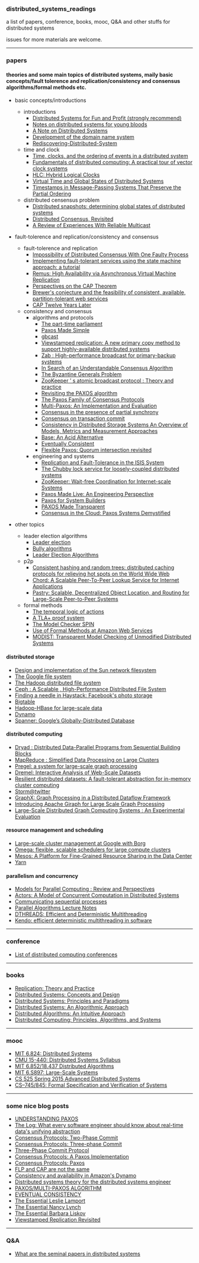 ### distributed_systems_readings

a list of papers, conference, books, mooc, Q&A and other stuffs for distributed systems 

issues for more materials are welcome.


----

### papers

#### theories and some main topics of distributed systems, maily basic concepts/fault tolerence and replication/consistency and consensus algorithms/formal methods etc.

+ basic concepts/introductions 
    + introductions
        + [Distributed Systems for Fun and Profit (strongly recommend)](http://book.mixu.net/distsys/)
        + [Notes on distributed systems for young bloods](http://www.somethingsimilar.com/2013/01/14/notes-on-distributed-systems-for-young-bloods/)
        + [A Note on Distributed Systems](http://citeseerx.ist.psu.edu/viewdoc/download;jsessionid=46F21231EF8ACDE94840A6C96AED31BD?doi=10.1.1.41.7628&rep=rep1&type=pdf)
        + [Development of the domain name system](http://www.cs.cornell.edu/courses/cs615/2002fa/615/mockapetris.pdf)
        + [Rediscovering-Distributed-System](http://steve.vinoski.net/pdf/IC-Rediscovering-Distributed-Systems.pdf)
    + time and clock
        + [Time, clocks, and the ordering of events in a distributed system](http://research.microsoft.com/en-us/um/people/lamport/pubs/time-clocks.pdf)
        + [Fundamentals of distributed computing: A practical tour of vector clock systems](http://www.computer.org/csdl/mags/ds/2002/02/o2001.pdf)
        + [HLC: Hybrid Logical Clocks](http://www.cse.buffalo.edu/tech-reports/2014-04.pdf)
        + [Virtual Time and Global States of Distributed Systems](http://citeseerx.ist.psu.edu/viewdoc/download?doi=10.1.1.63.4399&rep=rep1&type=pdf)
        + [Timestamps in Message-Passing Systems That Preserve the Partial Ordering](http://zoo.cs.yale.edu/classes/cs426/2012/lab/bib/fidge88timestamps.pdf)
    + distributed censensus problem
        + [Distributed snapshots: determining global states of distributed systems](http://research.microsoft.com/en-us/um/people/lamport/pubs/chandy.pdf)
        + [Distributed Consensus, Revisited](https://infoscience.epfl.ch/record/89568/files/l-mainTC.pdf)
        + [A Review of Experiences With Reliable Multicast](https://ecommons.cornell.edu/bitstream/handle/1813/7380/99-1726.pdf;sequence=1)


+ fault-tolerence and replication/consistency and consensus
    + fault-tolerence and replication
        + [Impossibility of Distributed Consensus With One Faulty Process](https://groups.csail.mit.edu/tds/papers/Lynch/jacm85.pdf)
        + [Implementing fault-tolerant services using the state machine approach: a tutorial](https://www.cs.cornell.edu/fbs/publications/SMSurvey.pdf)
        + [Remus: High Availability via Asynchronous Virtual Machine Replication](http://nil.csail.mit.edu/6.824/2015/papers/remus.pdf)
        + [Perspectives on the CAP Theorem](http://groups.csail.mit.edu/tds/papers/Gilbert/Brewer2.pdf)
        + [Brewer's conjecture and the feasibility of consistent, available, partition-tolerant web services](http://citeseerx.ist.psu.edu/viewdoc/download?doi=10.1.1.20.1495&rep=rep1&type=pdf)
        + [CAP Twelve Years Later](http://www.infoq.com/articles/cap-twelve-years-later-how-the-rules-have-changed)
    + consistency and consensus
        + algorithms and protocols
            + [The part-time parliament](http://research.microsoft.com/en-us/um/people/lamport/pubs/lamport-paxos.pdf)
            + [Paxos Made Simple](http://research.microsoft.com/en-us/um/people/lamport/pubs/paxos-simple.pdf)
            + [gbcast](https://en.wikipedia.org/wiki/Gbcast)
            + [Viewstamped replication: A new primary copy method to support highly-available distributed systems](http://pmg.csail.mit.edu/papers/vr.pdf)
            + [Zab : High-performance broadcast for primary-backup systems](http://www-users.cselabs.umn.edu/classes/Spring-2016/csci8211/Papers/Distributed%20Systems%20Zab-%20High-performance%20broadcast%20for%20primary-backup%20systems.pdf)
            + [In Search of an Understandable Consensus Algorithm](https://www.usenix.org/system/files/conference/atc14/atc14-paper-ongaro.pdf)
            + [The Byzantine Generals Problem](http://research.microsoft.com/en-us/um/people/lamport/pubs/byz.pdf)
            + [ZooKeeper ’ s atomic broadcast protocol : Theory and practice](http://www.tcs.hut.fi/Studies/T-79.5001/reports/2012-deSouzaMedeiros.pdf)
            + [Revisiting the PAXOS algorithm](http://research.microsoft.com/en-us/um/people/blampson/63a-RevisitingPaxos/63a-RevisitingPaxos.pdf)
            + [The Paxos Family of Consensus Protocols](http://www.fractalscape.org/files/paxos-family.pdf)
            + [Multi-Paxos: An Implementation and Evaluation](http://ftp.cs.washington.edu/tr/2009/09/UW-CSE-09-09-02.PDF)
            + [Consensus in the presence of partial synchrony](http://groups.csail.mit.edu/tds/papers/Lynch/jacm88.pdf)
            + [Consensus on transaction commit](http://research.microsoft.com/pubs/64636/tr-2003-96.pdf)
            + [Consistency in Distributed Storage Systems An Overview of Models, Metrics and Measurement Approaches](http://www.aifb.kit.edu/images/0/0e/Bermbach_netys2013.pdf)
            + [Base: An Acid Alternative](http://queue.acm.org/detail.cfm?id=1394128)
            + [Eventually Consistent](http://cs.brown.edu/courses/csci2950-u/papers/p40-vogels.pdf)
            + [Flexible Paxos: Quorum intersection revisited](https://arxiv.org/abs/1608.06696)
        + engineering and systems
            + [Replication and Fault-Tolerance in the ISIS System](http://www.cs.cornell.edu/home/rvr/sys/p79-birman.pdf)
            + [The Chubby lock service for loosely-coupled distributed systems](http://static.googleusercontent.com/media/research.google.com/zh-CN//archive/chubby-osdi06.pdf)
            + [ZooKeeper: Wait-free Coordination for Internet-scale Systems](https://www.usenix.org/legacy/events/atc10/tech/full_papers/Hunt.pdf)
            + [Paxos Made Live: An Engineering Perspective](http://static.googleusercontent.com/media/research.google.com/zh-CN//archive/paxos_made_live.pdf)
            + [Paxos for System Builders](http://www.cs.jhu.edu/~jak/docs/paxos_for_system_builders.pdf)
            + [PAXOS Made Transparent](http://sigops.org/sosp/sosp15/current/2015-Monterey/247-cui-online.pdf)
            + [Consensus in the Cloud: Paxos Systems Demystified](http://www.cse.buffalo.edu/tech-reports/2016-02.pdf)
    


+ other topics
    + leader election algorithms
        + [Leader election](https://en.wikipedia.org/wiki/Leader_election)
        + [Bully algorithms](https://en.wikipedia.org/wiki/Bully_algorithm)
        + [Leader Election Algorithms](http://download.springer.com/static/pdf/84/chp%253A10.1007%252F978-3-642-38123-2_4.pdf?originUrl=http%3A%2F%2Flink.springer.com%2Fchapter%2F10.1007%2F978-3-642-38123-2_4&token2=exp=1448987592~acl=%2Fstatic%2Fpdf%2F84%2Fchp%25253A10.1007%25252F978-3-642-38123-2_4.pdf%3ForiginUrl%3Dhttp%253A%252F%252Flink.springer.com%252Fchapter%252F10.1007%252F978-3-642-38123-2_4*~hmac=e83fdaf934be0307c70bbccbcd7be866a8384ae4f43dfb7996b772b5651640c1)
    + p2p
        + [Consistent hashing and random trees: distributed caching protocols for relieving hot spots on the World Wide Web](http://www.cs.princeton.edu/courses/archive/fall09/cos518/papers/chash.pdf)
        + [Chord: A Scalable Peer-To-Peer Lookup Service for Internet Applications](https://pdos.csail.mit.edu/papers/chord:sigcomm01/chord_sigcomm.pdf)
        + [Pastry: Scalable, Decentralized Object Location, and Routing for Large-Scale Peer-to-Peer Systems](http://www.freepastry.org/PAST/pastry.pdf)
    + formal methods 
        + [The temporal logic of actions](http://research.microsoft.com/pubs/64074/lamport-actions.pdf)
        + [A TLA+ proof system](http://www.researchgate.net/publication/220896380_A_TLA_proof_system)
        + [The Model Checker SPIN](http://spinroot.com/spin/Doc/ieee97.pdf)
        + [Use of Formal Methods at Amazon Web Services](http://research.microsoft.com/en-us/um/people/lamport/tla/formal-methods-amazon.pdf)
        + [MODIST: Transparent Model Checking of Unmodified Distributed Systems](https://www.usenix.org/legacy/events/nsdi09/tech/full_papers/yang/yang_html/)


#### distributed storage
+ [Design and implementation of the Sun network filesystem](http://web.stanford.edu/class/cs240/readings/nfs.pdf)
+ [The Google file system](http://static.googleusercontent.com/media/research.google.com/zh-CN//archive/gfs-sosp2003.pdf)
+ [The Hadoop distributed file system](http://zoo.cs.yale.edu/classes/cs422/2014fa/readings/papers/shvachko10hdfs.pdf) 
+ [Ceph : A Scalable , High-Performance Distributed File System](http://www.ssrc.ucsc.edu/Papers/weil-osdi06.pdf)
+ [Finding a needle in Haystack: Facebook's photo storage](https://www.usenix.org/legacy/event/osdi10/tech/full_papers/Beaver.pdf)
+ [Bigtable](http://static.googleusercontent.com/media/research.google.com/zh-CN//archive/bigtable-osdi06.pdf)
+ [Hadoop-HBase for large-scale data](http://ieeexplore.ieee.org/xpl/login.jsp?tp=&arnumber=6182030&url=http%3A%2F%2Fieeexplore.ieee.org%2Fiel5%2F6175418%2F6181892%2F06182030.pdf%3Farnumber%3D6182030)
+ [Dynamo](http://www.allthingsdistributed.com/files/amazon-dynamo-sosp2007.pdf)
+ [Spanner: Google’s Globally-Distributed Database](http://static.googleusercontent.com/media/research.google.com/zh-CN//archive/spanner-osdi2012.pdf)
   
    
#### distributed computing 
+ [Dryad : Distributed Data-Parallel Programs from Sequential Building Blocks](http://research.microsoft.com/pubs/63785/eurosys07.pdf)
+ [MapReduce : Simplified Data Processing on Large Clusters](http://static.googleusercontent.com/media/research.google.com/zh-CN//archive/mapreduce-osdi04.pdf)
+ [Pregel: a system for large-scale graph processing](https://kowshik.github.io/JPregel/pregel_paper.pdf)
+ [Dremel: Interactive Analysis of Web-Scale Datasets](http://static.googleusercontent.com/media/research.google.com/zh-CN//pubs/archive/36632.pdf)
+ [Resilient distributed datasets: A fault-tolerant abstraction for in-memory cluster computing](https://www.cs.berkeley.edu/~matei/papers/2012/nsdi_spark.pdf)
+ [Storm@twitter](https://cs.brown.edu/courses/cs227/papers/ss-storm.pdf)
+ [GraphX: Graph Processing in a Distributed Dataflow Framework](https://amplab.cs.berkeley.edu/wp-content/uploads/2014/09/graphx.pdf)
+ [Introducing Apache Giraph for Large Scale Graph Processing](http://researcher.ibm.com/researcher/files/us-heq/Large%20Scale%20Graph%20Processing%20with%20Apache%20Giraph.pdf)
+ [Large-Scale Distributed Graph Computing Systems : An Experimental Evaluation](http://www.vldb.org/pvldb/vol8/p281-lu.pdf)


#### resource management and scheduling
+ [Large-scale cluster management at Google with Borg](http://static.googleusercontent.com/media/research.google.com/zh-CN//pubs/archive/43438.pdf)
+ [Omega: flexible, scalable schedulers for large compute clusters](http://static.googleusercontent.com/media/research.google.com/zh-CN//pubs/archive/41684.pdf)
+ [Mesos: A Platform for Fine-Grained Resource Sharing in the Data Center](https://www.cs.berkeley.edu/~alig/papers/mesos.pdf)
+ [Yarn](https://hadoop.apache.org/docs/current/hadoop-yarn/hadoop-yarn-site/YARN.html)



#### parallelism and concurrency
+ [Models for Parallel Computing : Review and Perspectives](http://pv.fernuni-hagen.de/docs/a47-rev3a.pdf)
+ [Actors: A Model of Concurrent Computation in Distributed Systems](https://www.cypherpunks.to/erights/history/actors/AITR-844.pdf)
+ [Communicating sequential processes](http://spinroot.com/courses/summer/Papers/hoare_1978.pdf)
+ [Parallel Algorithms Lecture Notes](http://paloaltodata.com/images/bsp/parallel_algorithms_oxford_1997.pdf)
+ [DTHREADS: Efficient and Deterministic Multithreading](https://web.cs.umass.edu/publication/docs/2010/UM-CS-2010-063.pdf)
+ [Kendo: efficient deterministic multithreading in software](http://groups.csail.mit.edu/commit/papers/09/asplos073-olszewski.pdf)


----


### conference 
+ [List of distributed computing conferences](https://en.wikipedia.org/wiki/List_of_distributed_computing_conferences)


----


### books 
+ [Replication: Theory and Practice](http://www.amazon.com/Replication-Practice-Lecture-Computer-Theoretical/dp/3642112935/ref=sr_1_2?ie=UTF8&qid=1448714717&sr=8-2&keywords=replication)
+ [Distributed Systems: Concepts and Design](http://www.amazon.com/Distributed-Systems-Concepts-Design-5th/dp/0132143011/ref=sr_1_3?ie=UTF8&qid=1448714582&sr=8-3&keywords=distributed+systems)
+ [Distributed Systems: Principles and Paradigms](http://www.amazon.com/Distributed-Systems-Principles-Paradigms-2nd/dp/0132392275/ref=sr_1_5?ie=UTF8&qid=1448714582&sr=8-5&keywords=distributed+systems)
+ [Distributed Systems: An Algorithmic Approach](http://www.amazon.com/Distributed-Systems-Algorithmic-Approach-Information/dp/1466552972/ref=sr_1_9?ie=UTF8&qid=1448714582&sr=8-9&keywords=distributed+systems)
+ [Distributed Algorithms: An Intuitive Approach](http://www.amazon.com/Distributed-Algorithms-Intuitive-Wan-Fokkink/dp/0262026775/ref=sr_1_1?ie=UTF8&qid=1448714582&sr=8-1&keywords=distributed+systems)
+ [Distributed Computing: Principles, Algorithms, and Systems](https://www.cs.uic.edu/~ajayk/DCS-Book)



----


### mooc 
+ [MIT 6.824: Distributed Systems](http://nil.csail.mit.edu/6.824/2015/)
+ [CMU 15-440: Distributed Systems Syllabus](http://www.cs.cmu.edu/~dga/15-440/F12/syllabus.html)
+ [MIT 6.852/18.437  Distributed Algorithms](https://stellar.mit.edu/S/course/6/fa13/6.852/materials.html)
+ [MIT 6.S897: Large-Scale Systems](http://people.csail.mit.edu/matei/courses/2015/6.S897/)
+ [CS 525 Spring 2015 Advanced Distributed Systems](https://courses.engr.illinois.edu/cs525/sp2015/index.html)
+ [CS–745/845: Formal Specification and Verification of Systems](http://www.cs.unh.edu/~charpov/teaching-cs745_845.html)


----


### some nice blog posts 
+ [UNDERSTANDING PAXOS](https://understandingpaxos.wordpress.com/)
+ [The Log: What every software engineer should know about real-time data's unifying abstraction](https://engineering.linkedin.com/distributed-systems/log-what-every-software-engineer-should-know-about-real-time-datas-unifying)
+ [Consensus Protocols: Two-Phase Commit](http://the-paper-trail.org/blog/consensus-protocols-two-phase-commit/)
+ [Consensus Protocols: Three-phase Commit](http://the-paper-trail.org/blog/consensus-protocols-three-phase-commit/)
+ [Three-Phase Commit Protocol](http://courses.cs.vt.edu/~cs5204/fall00/distributedDBMS/sreenu/3pc.html)
+ [Consensus Protocols: A Paxos Implementation](http://the-paper-trail.org/blog/consensus-protocols-a-paxos-implementation/)
+ [Consensus Protocols: Paxos](http://the-paper-trail.org/blog/consensus-protocols-paxos/)
+ [FLP and CAP are not the same](http://the-paper-trail.org/blog/flp-and-cap-arent-the-same-thing/)
+ [Consistency and availability in Amazon's Dynamo](http://the-paper-trail.org/blog/consistency-and-availability-in-amazons-dynamo/)
+ [Distributed systems theory for the distributed systems engineer](http://the-paper-trail.org/blog/distributed-systems-theory-for-the-distributed-systems-engineer/)
+ [PAXOS/MULTI-PAXOS ALGORITHM](http://amberonrails.com/paxosmulti-paxos-algorithm/)
+ [EVENTUAL CONSISTENCY](http://amberonrails.com/eventual-consistency)
+ [The Essential Leslie Lamport](http://brooker.co.za/blog/2014/03/30/lamport-pub)
+ [The Essential Nancy Lynch](http://brooker.co.za/blog/2014/05/10/lynch-pub.html)
+ [The Essential Barbara Liskov](http://brooker.co.za/blog/2014/09/21/liskov-pub.html)
+ [Viewstamped Replication Revisited](http://blog.acolyer.org/2015/03/06/viewstamped-replication-revisited/)



----


### Q&A 
+ [What are the seminal papers in distributed systems](https://www.quora.com/What-are-the-seminal-papers-in-distributed-systems-Why)
